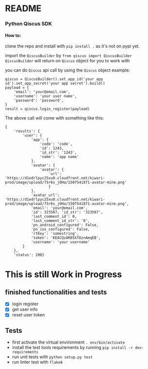 # README

### Python Qiscus SDK

#### How to:
clone the repo and install with `pip install .` as it's not on pypi yet.

import the `QiscusBuilder` by `from qiscus import QiscusBuilder`
`QiscusBuilder` will return on `Qiscus` object for you to work with

you can do `Qiscus` api call by using the `Qiscus` object
example:
```
qiscus = QiscusBuilder().set_app_id('your app id').set_app_secret('your app secret').build()
payload = {
	'email': 'your@email.com',
	'username': 'your user name',
	'password': 'password',
}
result = qiscus.login_register(payload)
``` 

The above call will come with something like this:
```
{
	'results': {
		'user': {
			'app': {
				'code': 'code', 
				'id': 1243, 
				'id_str': '1243', 
				'name': 'app name'
			}, 
			'avatar': {
				'avatar': {
					'url': 'https://d1edrlpyc25xu0.cloudfront.net/kiwari-prod/image/upload/75r6s_jOHa/1507541871-avatar-mine.png'
					}
			}, 
			'avatar_url': 'https://d1edrlpyc25xu0.cloudfront.net/kiwari-prod/image/upload/75r6s_jOHa/1507541871-avatar-mine.png', 
			'email': 'your@email.com', 
			'id': 323507, 'id_str': '323507', 
			'last_comment_id': 0, 
			'last_comment_id_str': '0', 
			'pn_android_configured': False, 
			'pn_ios_configured': False, 
			'rtKey': 'somestring', 
			'token': 'KEACQzAR8SXfDznAmqEB', 
			'username': 'your username'
		}
	}, 
	'status': 200}

```

# This is still Work in Progress
## finished functionalities and tests
- [x] login register
- [x] get user info
- [x] reset user token

## Tests
- first activate the virtual environment `. env/bin/activate`
- install the test tools requirements by running `pip install -r dev-requirements`
- run unit tests with `python setup.py test` 
- run linter test with `flake8` 